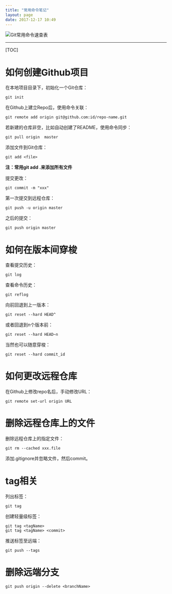 ```yaml
---
title: "常用命令笔记"
layout: page
date: 2017-12-17 10:49
---
```


![Git常用命令速查表](http://7xrr7e.com1.z0.glb.clouddn.com/git_big_jb51.jpg)

---

[TOC]

# 如何创建Github项目

在本地项目目录下，初始化一个Git仓库：

```
git init
```

在Github上建立Repo后，使用命令关联：

```
git remote add origin git@github.com:id/repo-name.git
```

若新建的仓库非空，比如自动创建了README，使用命令同步：

```
git pull origin  master
```

添加文件到Git仓库：

```
git add <file>
```

**注：常用git add .来添加所有文件**

提交更改：

```
git commit -m "xxx"
```

第一次提交到远程仓库：

```
git push -u origin master
```

之后的提交：

```
git push origin master
```

# 如何在版本间穿梭

查看提交历史：

```
git log
```

查看命令历史：

```
git reflog
```

向前回退到上一版本：

```
git reset --hard HEAD^
```

或者回退到n个版本前：

```
git reset --hard HEAD~n
```

当然也可以随意穿梭：

```
git reset --hard commit_id
```

# 如何更改远程仓库

在Github上修改repo名后，手动修改URL：

```
git remote set-url origin URL 
```

# 删除远程仓库上的文件

删除远程仓库上的指定文件：

```
git rm --cached xxx.file
```

添加.gitignore并忽略文件，然后commit。

# tag相关

列出标签：

```
git tag
```

创建轻量级标签：

```
git tag <tagName>
git tag <tagName> <commit>
```

推送标签至远端：

```
git push --tags
```

# 删除远端分支

```
git push origin --delete <branchName>

```
